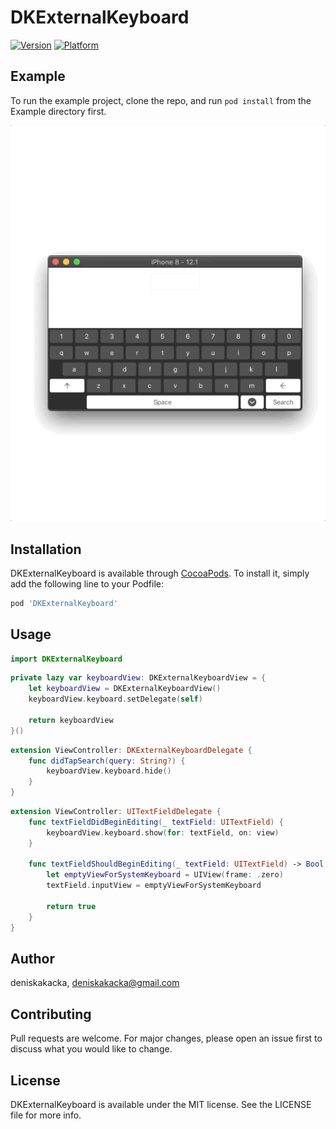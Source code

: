 # DKExternalKeyboard

[![Version](https://img.shields.io/cocoapods/v/DKExternalKeyboard.svg?style=flat)](https://cocoapods.org/pods/DKExternalKeyboard)
[![Platform](https://img.shields.io/cocoapods/p/DKExternalKeyboard.svg?style=flat)](https://cocoapods.org/pods/DKExternalKeyboard)

## Example

To run the example project, clone the repo, and run `pod install` from the Example directory first.

![](video1.gif)

## Installation

DKExternalKeyboard is available through [CocoaPods](https://cocoapods.org). To install
it, simply add the following line to your Podfile:

```ruby
pod 'DKExternalKeyboard'
```

## Usage

```swift
import DKExternalKeyboard
```

```swift
private lazy var keyboardView: DKExternalKeyboardView = {
    let keyboardView = DKExternalKeyboardView()
    keyboardView.keyboard.setDelegate(self)

    return keyboardView
}()
```

```swift
extension ViewController: DKExternalKeyboardDelegate {
    func didTapSearch(query: String?) {
        keyboardView.keyboard.hide()
    }
}
```

```swift
extension ViewController: UITextFieldDelegate {
    func textFieldDidBeginEditing(_ textField: UITextField) {
        keyboardView.keyboard.show(for: textField, on: view)
    }

    func textFieldShouldBeginEditing(_ textField: UITextField) -> Bool {
        let emptyViewForSystemKeyboard = UIView(frame: .zero)
        textField.inputView = emptyViewForSystemKeyboard

        return true
    }
}
```


## Author

deniskakacka, deniskakacka@gmail.com

## Contributing
Pull requests are welcome. For major changes, please open an issue first to discuss what you would like to change.

## License

DKExternalKeyboard is available under the MIT license. See the LICENSE file for more info.
